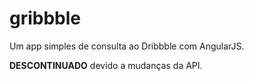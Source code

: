 # gribbble
Um app simples de consulta ao Dribbble com AngularJS.

**DESCONTINUADO** devido a mudanças da API.
